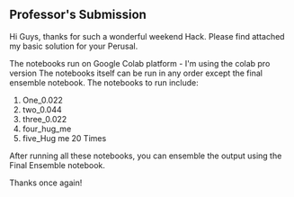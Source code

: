 ## Professor's Submission

Hi Guys, thanks for such a wonderful weekend Hack. Please find attached my basic solution for your Perusal.

The notebooks run on Google Colab platform - I'm using the colab pro version
The notebooks itself can be run in any order except the final ensemble notebook. The notebooks to run include:

1. One_0.022
2. two_0.044
3. three_0.022
4. four_hug_me
5. five_Hug me 20 Times

After running all these notebooks, you can ensemble the output using the Final Ensemble notebook.

Thanks once again!